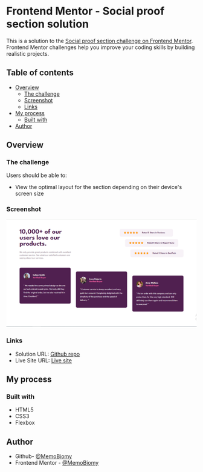# Frontend Mentor - Social proof section solution

This is a solution to the [Social proof section challenge on Frontend Mentor](https://www.frontendmentor.io/challenges/social-proof-section-6e0qTv_bA). Frontend Mentor challenges help you improve your coding skills by building realistic projects. 

## Table of contents

- [Overview](#overview)
  - [The challenge](#the-challenge)
  - [Screenshot](#screenshot)
  - [Links](#links)
- [My process](#my-process)
  - [Built with](#built-with)
- [Author](#author)


## Overview

### The challenge

Users should be able to:

- View the optimal layout for the section depending on their device's screen size

### Screenshot

![](./images/Screenshot%202024-06-17%20095435.png)


### Links

- Solution URL: [Github repo](https://github.com/MemoBiomy/Social-proof-section)
- Live Site URL: [Live site](https://memobiomy.github.io/Social-proof-section/)

## My process

### Built with

- HTML5
- CSS3
- Flexbox


## Author

- Github- [@MemoBiomy](https://github.com/MemoBiomy)
- Frontend Mentor - [@MemoBiomy](https://www.frontendmentor.io/profile/MemoBiomy)